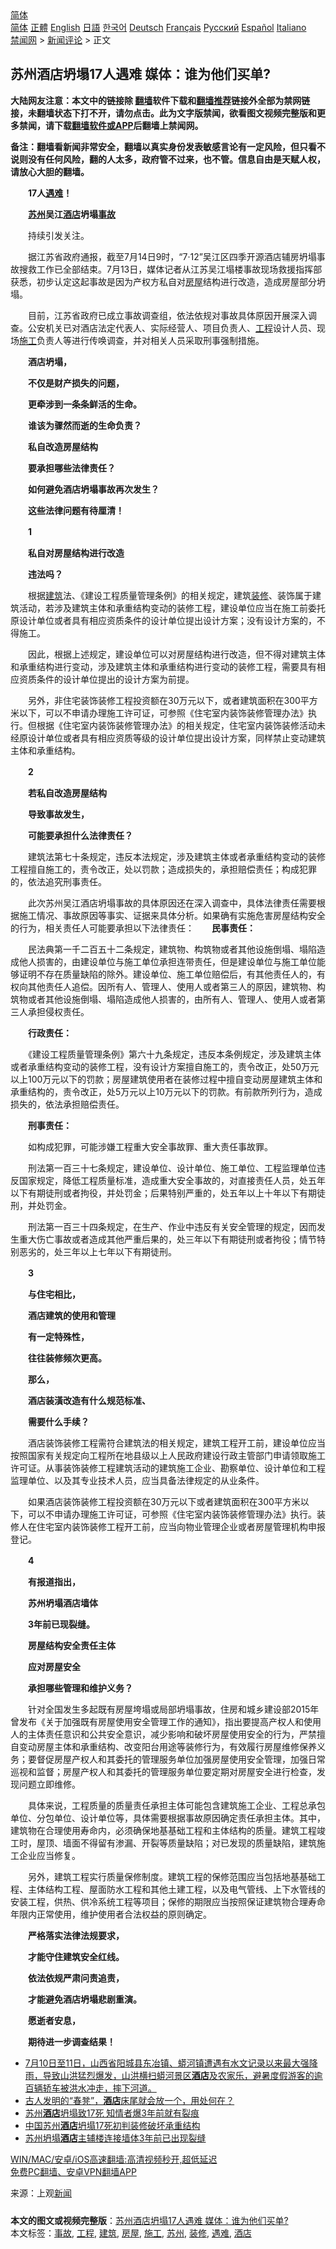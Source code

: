  <!-- 面包屑导航 --> <div class="breadcrumb"><!-- GTranslate: https://gtranslate.io/ -->  <div class="switcher notranslate">  <div class="selected">  <a href="#" onclick="return false;"> 简体</a>  </div>  <div class="option">  <a href="https://www.bannedbook.org" onclick="doGTranslate('zh-CN|zh-CN');jQuery('div.switcher div.selected a').html(jQuery(this).html());return false;" title="简体中文" class="nturl selected"> 简体</a>  <a href="https://www.bannedbook.org/zh-tw/" onclick="doGTranslate('zh-CN|zh-TW');jQuery('div.switcher div.selected a').html(jQuery(this).html());return false;" title="繁體中文" class="nturl"> 正體</a>  <a href="https://www.bannedbook.org/en/" onclick="doGTranslate('zh-CN|en');jQuery('div.switcher div.selected a').html(jQuery(this).html());return false;" title="English" class="nturl"> English</a>  <a href="https://www.bannedbook.org/ja/" onclick="doGTranslate('zh-CN|ja');jQuery('div.switcher div.selected a').html(jQuery(this).html());return false;" title="日本語" class="nturl"> 日語</a>  <a href="https://www.bannedbook.org/ko/" onclick="doGTranslate('zh-CN|ko');jQuery('div.switcher div.selected a').html(jQuery(this).html());return false;" title="한국어" class="nturl"> 한국어</a>  <a href="https://www.bannedbook.org/de/" onclick="doGTranslate('zh-CN|de');jQuery('div.switcher div.selected a').html(jQuery(this).html());return false;" title="Deutsch" class="nturl"> Deutsch</a>  <a href="https://www.bannedbook.org/fr/" onclick="doGTranslate('zh-CN|fr');jQuery('div.switcher div.selected a').html(jQuery(this).html());return false;" title="Français" class="nturl"> Français</a>  <a href="https://www.bannedbook.org/ru/" onclick="doGTranslate('zh-CN|ru');jQuery('div.switcher div.selected a').html(jQuery(this).html());return false;" title="Русский" class="nturl"> Русский</a>  <a href="https://www.bannedbook.org/es/" onclick="doGTranslate('zh-CN|es');jQuery('div.switcher div.selected a').html(jQuery(this).html());return false;" title="Español" class="nturl"> Español</a>  <a href="https://www.bannedbook.org/it/" onclick="doGTranslate('zh-CN|it');jQuery('div.switcher div.selected a').html(jQuery(this).html());return false;" title="Italiano" class="nturl"> Italiano</a>  </div>  </div>      <div class='breadcrumb-sub'><!-- Breadcrumb NavXT 6.3.0 --> <a href="https://www.bannedbook.org/" class="home">禁闻网</a> &gt; <a href="https://www.bannedbook.org/bnews/comments/" class="category">新闻评论</a> &gt; 正文</div></div><h2>苏州酒店坍塌17人遇难 媒体：谁为他们买单?</h2> <p class="notice"><b>大陆网友注意：本文中的链接除 <a href="https://github.com/bannedbook/fanqiang" >翻墙</a>软件下载和<a href="https://github.com/killgcd/justmysocks/blob/master/README.md">翻墙推荐</a>链接外全部为禁网链接，未翻墙状态下打不开，请勿点击。此为文字版禁闻，欲看图文视频完整版和更多禁闻，请下载<a href="https://github.com/bannedbook/fanqiang">翻墙软件或APP</a>后翻墙上禁闻网。</p><p>备注：翻墙看新闻非常安全，翻墙以真实身份发表敏感言论有一定风险，但只看不说则没有任何风险，翻的人太多，政府管不过来，也不管。信息自由是天赋人权，请放心大胆的翻墙。</b></p>  <div class="entry"> <p id="conimg"><strong>　　17人<a href="https://www.bannedbook.org/bnews/tag/%E9%81%87%E9%9A%BE/" class="st_tag internal_tag" rel="tag" title="标签 遇难 下的日志">遇难</a>！</strong></p> <p><strong>　　<a href="https://www.bannedbook.org/bnews/tag/%e8%8b%8f%e5%b7%9e/" class="st_tag internal_tag" rel="tag" title="标签 苏州 下的日志">苏州</a>吴江<a href="https://www.bannedbook.org/bnews/tag/%e9%85%92%e5%ba%97/" class="st_tag internal_tag" rel="tag" title="标签 酒店 下的日志">酒店</a>坍塌<a href="https://www.bannedbook.org/bnews/tag/%E4%BA%8B%E6%95%85/" class="st_tag internal_tag" rel="tag" title="标签 事故 下的日志">事故</a></strong></p> <p>　　持续引发关注。</p> <p>　　据江苏省政府通报，截至7月14日9时，“7·12”吴江区四季开源酒店辅房坍塌事故搜救工作已全部结束。7月13日，媒体记者从江苏吴江塌楼事故现场救援指挥部获悉，初步认定这起事故是因为产权方私自对<a href="https://www.bannedbook.org/bnews/tag/%E6%88%BF%E5%B1%8B/" class="st_tag internal_tag" rel="tag" title="标签 房屋 下的日志">房屋</a>结构进行改造，造成房屋部分坍塌。</p> <p>　　目前，江苏省政府已成立事故调查组，依法依规对事故具体原因开展深入调查。公安机关已对酒店法定代表人、实际经营人、项目负责人、<a href="https://www.bannedbook.org/bnews/tag/%E5%B7%A5%E7%A8%8B/" class="st_tag internal_tag" rel="tag" title="标签 工程 下的日志">工程</a>设计人员、现场<a href="https://www.bannedbook.org/bnews/tag/%e6%96%bd%e5%b7%a5/" class="st_tag internal_tag" rel="tag" title="标签 施工 下的日志">施工</a>负责人等进行传唤调查，并对相关人员采取刑事强制措施。</p> <p><strong>　　酒店坍塌，</strong></p> <p><strong>　　不仅是财产损失的问题，</strong></p> <p><strong>　　更牵涉到一条条鲜活的生命。</strong></p> <p><strong>　　谁该为骤然而逝的生命负责？</strong></p> <p><strong>　　私自改造房屋结构</strong></p> <p><strong>　　要承担哪些法律责任？</strong></p> <p><strong>　　如何避免酒店坍塌事故再次发生？</strong></p> <p><strong>　　这些法律问题有待厘清！</strong></p> <p><strong>　　1</strong></p> <p><strong>　　私自对房屋结构进行改造</strong></p>  <p><strong>　　违法吗？</strong></p> <p>　　根据<a href="https://www.bannedbook.org/bnews/tag/%E5%BB%BA%E7%AD%91/" class="st_tag internal_tag" rel="tag" title="标签 建筑 下的日志">建筑</a>法、《建设工程质量管理条例》的相关规定，建筑<a href="https://www.bannedbook.org/bnews/tag/%e8%a3%85%e4%bf%ae/" class="st_tag internal_tag" rel="tag" title="标签 装修 下的日志">装修</a>、装饰属于建筑活动，若涉及建筑主体和承重结构变动的装修工程，建设单位应当在施工前委托原设计单位或者具有相应资质条件的设计单位提出设计方案；没有设计方案的，不得施工。</p> <p>　　因此，根据上述规定，建设单位可以对房屋结构进行改造，但不得对建筑主体和承重结构进行变动，涉及建筑主体和承重结构进行变动的装修工程，需要具有相应资质条件的设计单位提出的设计方案为前提。</p> <p>　　另外，非住宅装饰装修工程投资额在30万元以下，或者建筑面积在300平方米以下，可以不申请办理施工许可证，可参照《住宅室内装饰装修管理办法》执行。但根据《住宅室内装饰装修管理办法》的相关规定，住宅室内装饰装修活动未经原设计单位或者具有相应资质等级的设计单位提出设计方案，同样禁止变动建筑主体和承重结构。</p> <p><strong>　　2</strong></p> <p><strong>　　若私自改造房屋结构</strong></p> <p><strong>　　导致事故发生，</strong></p> <p><strong>　　可能要承担什么法律责任？</strong></p> <p>　　建筑法第七十条规定，违反本法规定，涉及建筑主体或者承重结构变动的装修工程擅自施工的，责令改正，处以罚款；造成损失的，承担赔偿责任；构成犯罪的，依法追究刑事责任。</p> <p>　　此次苏州吴江酒店坍塌事故的具体原因还在深入调查中，具体法律责任需要根据施工情况、事故原因等事实、证据来具体分析。如果确有实施危害房屋结构安全的行为，相关责任人可能要承担以下法律责任：<strong>　　民事责任：</strong></p> <p>　　民法典第一千二百五十二条规定，建筑物、构筑物或者其他设施倒塌、塌陷造成他人损害的，由建设单位与施工单位承担连带责任，但是建设单位与施工单位能够证明不存在质量缺陷的除外。建设单位、施工单位赔偿后，有其他责任人的，有权向其他责任人追偿。因所有人、管理人、使用人或者第三人的原因，建筑物、构筑物或者其他设施倒塌、塌陷造成他人损害的，由所有人、管理人、使用人或者第三人承担侵权责任。</p> <p><strong>　　行政责任：</strong></p> <p>　　《建设工程质量管理条例》第六十九条规定，违反本条例规定，涉及建筑主体或者承重结构变动的装修工程，没有设计方案擅自施工的，责令改正，处50万元以上100万元以下的罚款；房屋建筑使用者在装修过程中擅自变动房屋建筑主体和承重结构的，责令改正，处5万元以上10万元以下的罚款。有前款所列行为，造成损失的，依法承担赔偿责任。</p> <p><strong>　　刑事责任：</strong></p> <p>　　如构成犯罪，可能涉嫌工程重大安全事故罪、重大责任事故罪。</p>  <p>　　刑法第一百三十七条规定，建设单位、设计单位、施工单位、工程监理单位违反国家规定，降低工程质量标准，造成重大安全事故的，对直接责任人员，处五年以下有期徒刑或者拘役，并处罚金；后果特别严重的，处五年以上十年以下有期徒刑，并处罚金。</p> <p>　　刑法第一百三十四条规定，在生产、作业中违反有关安全管理的规定，因而发生重大伤亡事故或者造成其他严重后果的，处三年以下有期徒刑或者拘役；情节特别恶劣的，处三年以上七年以下有期徒刑。</p> <p><strong>　　3</strong></p> <p><strong>　　与住宅相比，</strong></p> <p><strong>　　酒店建筑的使用和管理</strong></p> <p><strong>　　有一定特殊性，</strong></p> <p><strong>　　往往装修频次更高。</strong></p> <p><strong>　　那么，</strong></p> <p><strong>　　酒店装潢改造有什么规范标准、</strong></p> <p><strong>　　需要什么手续？</strong></p> <p>　　酒店装饰装修工程需符合建筑法的相关规定，建筑工程开工前，建设单位应当按照国家有关规定向工程所在地县级以上人民政府建设行政主管部门申请领取施工许可证。从事装饰装修工程建筑活动的建筑施工企业、勘察单位、设计单位和工程监理单位、以及其专业技术人员，应当具备法律规定的从业条件。</p> <p>　　如果酒店装饰装修工程投资额在30万元以下或者建筑面积在300平方米以下，可以不申请办理施工许可证，可参照《住宅室内装饰装修管理办法》执行。装修人在住宅室内装饰装修工程开工前，应当向物业管理企业或者房屋管理机构申报登记。</p> <p><strong>　　4</strong></p> <p><strong>　　有报道指出，</strong></p> <p><strong>　　苏州坍塌酒店墙体</strong></p>  <p><strong>　　3年前已现裂缝。</strong></p> <p><strong>　　房屋结构安全责任主体</strong></p> <p><strong>　　应对房屋安全</strong></p> <p><strong>　　承担哪些管理和维护义务？</strong></p> <p>　　针对全国发生多起既有房屋垮塌或局部坍塌事故，住房和城乡建设部2015年曾发布《关于加强既有房屋使用安全管理工作的通知》，指出要提高产权人和使用人的主体责任意识和公共安全意识，减少影响和破坏房屋使用安全的行为，严禁擅自变动房屋主体和承重结构、改变阳台用途等装修行为，有效履行房屋维修保养义务；要督促房屋产权人和其委托的管理服务单位加强房屋使用安全管理，加强日常巡视和监督；房屋产权人和其委托的管理服务单位要定期对房屋安全进行检查，发现问题立即维修。</p> <p>　　具体来说，工程质量的质量责任承担主体可能包含建筑施工企业、工程总承包单位、分包单位、设计单位等，具体需要根据事故原因确定责任承担主体。其中，建筑物在合理使用寿命内，必须确保地基基础工程和主体结构的质量。建筑工程竣工时，屋顶、墙面不得留有渗漏、开裂等质量缺陷；对已发现的质量缺陷，建筑施工企业应当修复。</p> <p>　　另外，建筑工程实行质量保修制度。建筑工程的保修范围应当包括地基基础工程、主体结构工程、屋面防水工程和其他土建工程，以及电气管线、上下水管线的安装工程，供热、供冷系统工程等项目；保修的期限应当按照保证建筑物合理寿命年限内正常使用，维护使用者合法权益的原则确定。</p> <p><strong>　　严格落实法律法规要求，</strong></p> <p><strong>　　才能守住建筑安全红线。</strong></p> <p><strong>　　依法依规严肃问责追责，</strong></p> <p><strong>　　才能避免酒店坍塌悲剧重演。</strong></p> <p><strong>　　愿逝者安息，</strong></p> <p><strong>　　期待进一步调查结果！</strong></p> <ul class='op-related-articles' title='相关阅读'> <li><a href='https://www.bannedbook.org/bnews/bannedvideo/20210715/1587575.html' target='_blank'>7月10日至11日，山西省阳城县东冶镇、蟒河镇遭遇有水文记录以来最大强降雨，导致山洪猛烈爆发，山洪横扫蟒河景区<b>酒店</b>及农家乐，避暑度假游客的逾百辆轿车被洪水冲走，摔下河道。</a></li> <li><a href='https://www.bannedbook.org/bnews/lifebaike/20210715/1587450.html' target='_blank'>古人发明的“春凳”，<b>酒店</b>床尾就会放一个，用处何在？</a></li> <li><a href='https://www.bannedbook.org/bnews/cbnews/20210714/1587121.html' target='_blank'>苏州<b>酒店</b>坍塌致17死 知情者爆3年前就有裂痕</a></li> <li><a href='https://www.bannedbook.org/bnews/baitai/20210714/1587070.html' target='_blank'>中国苏州<b>酒店</b>坍塌17死初判装修破坏承重结构</a></li> <li><a href='https://www.bannedbook.org/bnews/baitai/20210714/1586872.html' target='_blank'>苏州坍塌<b>酒店</b>主辅楼连接墙体3年前已出现裂缝</a></li> </ul> <p class="texttj"> <a href="https://github.com/bannedbook/fanqiang/wiki/V2ray%E6%9C%BA%E5%9C%BA" target="_blank">WIN/MAC/安卓/iOS高速翻墙:高清视频秒开,超低延迟</a><br/> <a href="https://github.com/bannedbook/fanqiang/wiki/%E7%A6%81%E9%97%BB%E7%BD%91%E5%AE%89%E5%8D%93%E7%BF%BB%E5%A2%99%E6%96%B0%E9%97%BBAPP" target="_blank">免费PC翻墙、安卓VPN翻墙APP</a></p><p> 来源：上观<span class='wp_keywordlink_affiliate'><a href="https://www.bannedbook.org/" title="新闻">新闻</a></span> </p> <a name='sharetosocial'></a>  <div style="margin-bottom:5px;padding-bottom:5px;clear:both"> <div id="archive-pix-1" class="banner-ads"> <!-- AuctionX Display platform tag START --> <div id="26318x728x90x621x_ADSLOT2" clicktrack="%%CLICK_URL_ESC%%"></div> <!-- AuctionX Display platform tag END --> </div> <div id="archive-pix-2" class="banner-ads"> <!-- AuctionX Display platform tag START --> <div id="26315x300x250x621x_ADSLOT2" clicktrack="%%CLICK_URL_ESC%%"></div> <!-- AuctionX Display platform tag END --> </div> </div>    <div id="archive-pix-1" class="banner-ads"> <!-- AuctionX Display platform tag START --> <div id="26318x728x90x621x_ADSLOT3" clicktrack="%%CLICK_URL_ESC%%"></div> <!-- AuctionX Display platform tag END --> </div> <div><b>本文的图文或视频完整版</b>：<a href='https://www.bannedbook.org/bnews/comments/20210715/1587910.html'>苏州酒店坍塌17人遇难 媒体：谁为他们买单?</a></div>  </div><!--END ENTRY--> <div class="postfooter"> <div>本文标签：<a href="https://www.bannedbook.org/bnews/tag/%E4%BA%8B%E6%95%85/" rel="tag">事故</a>, <a href="https://www.bannedbook.org/bnews/tag/%E5%B7%A5%E7%A8%8B/" rel="tag">工程</a>, <a href="https://www.bannedbook.org/bnews/tag/%E5%BB%BA%E7%AD%91/" rel="tag">建筑</a>, <a href="https://www.bannedbook.org/bnews/tag/%E6%88%BF%E5%B1%8B/" rel="tag">房屋</a>, <a href="https://www.bannedbook.org/bnews/tag/%e6%96%bd%e5%b7%a5/" rel="tag">施工</a>, <a href="https://www.bannedbook.org/bnews/tag/%e8%8b%8f%e5%b7%9e/" rel="tag">苏州</a>, <a href="https://www.bannedbook.org/bnews/tag/%e8%a3%85%e4%bf%ae/" rel="tag">装修</a>, <a href="https://www.bannedbook.org/bnews/tag/%E9%81%87%E9%9A%BE/" rel="tag">遇难</a>, <a href="https://www.bannedbook.org/bnews/tag/%e9%85%92%e5%ba%97/" rel="tag">酒店</a></div>  </div><!--END POSTFOOTER--> 